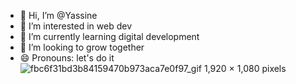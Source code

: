- 👋 Hi, I’m @Yassine 
- 👀 I’m interested in web dev
- 🌱 I’m currently learning digital development
- 💞️ I’m looking to grow together
- 😄 Pronouns: let's do it
![fbc6f31bd3b84159470b973aca7e0f97_gif 1,920 × 1,080 pixels](https://github.com/user-attachments/assets/b5a06e50-fe4c-4646-afca-45fd40cba56e)




